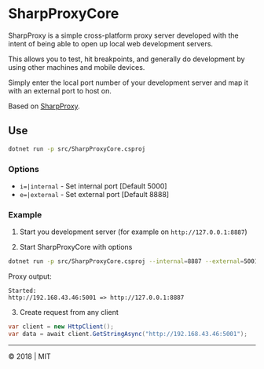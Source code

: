 # SharpProxyCore

SharpProxy is a simple cross-platform proxy server developed with the intent of being able to open up local web development servers.

This allows you to test, hit breakpoints, and generally do development by using other machines and mobile devices.

Simply enter the local port number of your development server and map it with an external port to host on.

Based on [SharpProxy](https://github.com/jocull/SharpProxy).

## Use

```sh
dotnet run -p src/SharpProxyCore.csproj
```

### Options

- `i=|internal` - Set internal port [Default 5000]
- `e=|external` - Set external port [Default 8888]

### Example

1. Start you development server (for example on `http://127.0.0.1:8887`)

2. Start SharpProxyCore with options

```sh
dotnet run -p src/SharpProxyCore.csproj --internal=8887 --external=5001
```

Proxy output:

```
Started:
http://192.168.43.46:5001 => http://127.0.0.1:8887
```

3. Create request from any client

```csharp
var client = new HttpClient();
var data = await client.GetStringAsync("http://192.168.43.46:5001");
```

---
&copy; 2018 | MIT